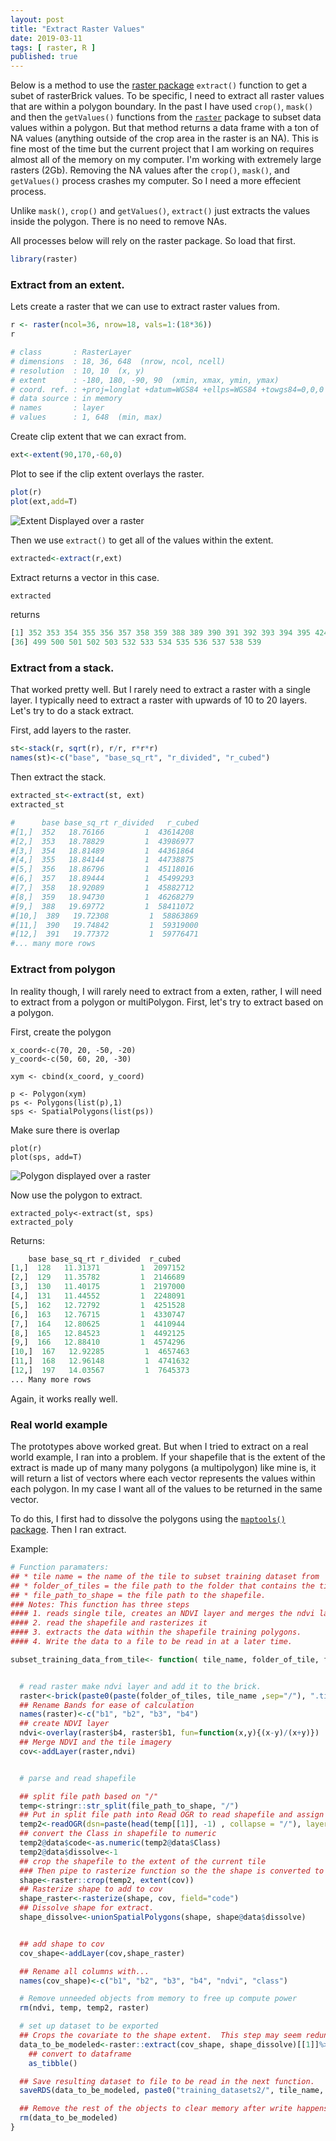 ```yaml
---
layout: post
title: "Extract Raster Values"
date: 2019-03-11
tags: [ raster, R ]
published: true
---
```


Below is a method to use the [raster package](https://www.rdocumentation.org/packages/raster/versions/2.8-19) `extract()` function to get a subet of rasterBrick values. To be specific, I need to extract all raster values that are within a polygon boundary. In the past I have used `crop()`, `mask()` and then the `getValues()` functions from the [`raster`](https://www.rdocumentation.org/packages/raster/versions/2.8-19) package to subset data values within a polygon. But that method returns a data frame with a ton of NA values (anything outside of the crop area in the raster is an NA). This is fine most of the time but the current project that I am working on requires almost all of the memory on my computer. I'm working with extremely large rasters (2Gb).  Removing the NA values after the `crop()`, `mask()`, and `getValues()` process crashes my computer. So I need a more effecient process.

Unlike `mask()`, `crop()` and `getValues()`, `extract()` just extracts the values inside the polygon. There is no need to remove NAs.

All processes below will rely on the raster package. So load that first.

```r
library(raster)
```

### Extract from an extent.
Lets create a raster that we can use to extract raster values from.

```r
r <- raster(ncol=36, nrow=18, vals=1:(18*36))
r

# class       : RasterLayer
# dimensions  : 18, 36, 648  (nrow, ncol, ncell)
# resolution  : 10, 10  (x, y)
# extent      : -180, 180, -90, 90  (xmin, xmax, ymin, ymax)
# coord. ref. : +proj=longlat +datum=WGS84 +ellps=WGS84 +towgs84=0,0,0
# data source : in memory
# names       : layer
# values      : 1, 648  (min, max)
```

Create clip extent that we can exract from.
```r
ext<-extent(90,170,-60,0)
```

Plot to see if the clip extent overlays the raster.
```r
plot(r)
plot(ext,add=T)
```

![Extent Displayed over a raster](/img/r/assets/raster/extract_raster_example.jpeg)

Then we use `extract()` to get all of the values within the extent.
```r
extracted<-extract(r,ext)
```

Extract returns a vector in this case.
```r
extracted
```
returns
```r
[1] 352 353 354 355 356 357 358 359 388 389 390 391 392 393 394 395 424 425 426 427 428 429 430 431 460 461 462 463 464 465 466 467 496 497 498
[36] 499 500 501 502 503 532 533 534 535 536 537 538 539
```


### Extract from a stack.

That worked pretty well.  But I rarely need to extract a raster with a single layer.  I typically need to extract a raster with upwards of 10 to 20 layers.  Let's try to do a stack extract.

First, add layers to the raster.

```r
st<-stack(r, sqrt(r), r/r, r*r*r)
names(st)<-c("base", "base_sq_rt", "r_divided", "r_cubed")
```

Then extract the stack.
```r
extracted_st<-extract(st, ext)
extracted_st

#      base base_sq_rt r_divided   r_cubed
#[1,]  352   18.76166         1  43614208
#[2,]  353   18.78829         1  43986977
#[3,]  354   18.81489         1  44361864
#[4,]  355   18.84144         1  44738875
#[5,]  356   18.86796         1  45118016
#[6,]  357   18.89444         1  45499293
#[7,]  358   18.92089         1  45882712
#[8,]  359   18.94730         1  46268279
#[9,]  388   19.69772         1  58411072
#[10,]  389   19.72308         1  58863869
#[11,]  390   19.74842         1  59319000
#[12,]  391   19.77372         1  59776471
#... many more rows

```

### Extract from polygon

In reality though, I will rarely need to extract from a exten, rather, I will need to extract from a polygon or multiPolygon. First, let's try to extract based on a polygon.   

First, create the polygon
```{r}
x_coord<-c(70, 20, -50, -20)
y_coord<-c(50, 60, 20, -30)

xym <- cbind(x_coord, y_coord)

p <- Polygon(xym)
ps <- Polygons(list(p),1)
sps <- SpatialPolygons(list(ps))
```


Make sure there is overlap
```{r}
plot(r)
plot(sps, add=T)
```

![Polygon displayed over a raster](/img/r/assets/raster/polygon_extract_plot.jpeg)

Now use the polygon to extract.
```{r}
extracted_poly<-extract(st, sps)
extracted_poly
```

Returns:
```r
    base base_sq_rt r_divided  r_cubed
[1,]  128   11.31371         1  2097152
[2,]  129   11.35782         1  2146689
[3,]  130   11.40175         1  2197000
[4,]  131   11.44552         1  2248091
[5,]  162   12.72792         1  4251528
[6,]  163   12.76715         1  4330747
[7,]  164   12.80625         1  4410944
[8,]  165   12.84523         1  4492125
[9,]  166   12.88410         1  4574296
[10,]  167   12.92285         1  4657463
[11,]  168   12.96148         1  4741632
[12,]  197   14.03567         1  7645373
... Many more rows
```
Again, it works really well.


### Real world example

The prototypes above worked great.  But when I tried to extract on a real world example, I ran into a problem.  If your shapefile that is the extent of the extract is made up of many many polygons (a multipolygon)  like mine is, it will return a list of vectors where each vector represents the values within each polygon.  In my case I want all of the values to be returned in the same vector.  

To do this, I first had to dissolve the polygons using the [`maptools()` package](https://www.rdocumentation.org/packages/maptools/versions/0.9-5).  Then I ran extract.  

Example:

```r
# Function paramaters:
## * tile name = the name of the tile to subset training dataset from
## * folder_of_tiles = the file path to the folder that contains the tiles
## * file_path_to_shape = the file path to the shapefile.
### Notes: This function has three steps
#### 1. reads single tile, creates an NDVI layer and merges the ndvi layer into the tile
#### 2. read the shapefile and rasterizes it
#### 3. extracts the data within the shapefile training polygons.
#### 4. Write the data to a file to be read in at a later time.  

subset_training_data_from_tile<- function( tile_name, folder_of_tile, file_path_to_shape){


  # read raster make ndvi layer and add it to the brick.
  raster<-brick(paste0(paste(folder_of_tiles, tile_name ,sep="/"), ".tif" ))
  ## Rename Bands for ease of calculation
  names(raster)<-c("b1", "b2", "b3", "b4")
  ## create NDVI layer
  ndvi<-overlay(raster$b4, raster$b1, fun=function(x,y){(x-y)/(x+y)})
  ## Merge NDVI and the tile imagery
  cov<-addLayer(raster,ndvi)


  # parse and read shapefile

  ## split file path based on "/"
  temp<-stringr::str_split(file_path_to_shape, "/")
  ## Put in split file path into Read OGR to read shapefile and assign to variable.
  temp2<-readOGR(dsn=paste(head(temp[[1]], -1) , collapse = "/"), layer=paste(tail(temp[[1]], 1)))
  ## convert the Class in shapefile to numeric
  temp2@data$code<-as.numeric(temp2@data$Class)
  temp2@data$dissolve<-1
  ## crop the shapefile to the extent of the current tile
  ### Then pipe to rasterize function so the the shape is converted to a raster using the field code to populate fields...with the same projection and tile size as the tile (represented by just the ndvi layer here)
  shape<-raster::crop(temp2, extent(cov))
  ## Rasterize shape to add to cov
  shape_raster<-rasterize(shape, cov, field="code")
  ## Dissolve shape for extract.
  shape_dissolve<-unionSpatialPolygons(shape, shape@data$dissolve)


  ## add shape to cov
  cov_shape<-addLayer(cov,shape_raster)

  ## Rename all columns with...
  names(cov_shape)<-c("b1", "b2", "b3", "b4", "ndvi", "class")

  # Remove unneeded objects from memory to free up compute power
  rm(ndvi, temp, temp2, raster)

  # set up dataset to be exported
  ## Crops the covariate to the shape extent.  This step may seem redundent from the step above, where we cropped the shapefile to the extent of the tile, but it is necessary to decrease the size of processed data as much as possible.
  data_to_be_modeled<-raster::extract(cov_shape, shape_dissolve)[[1]]%>%
    ## convert to dataframe
    as_tibble()

  ## Save resulting dataset to file to be read in the next function.
  saveRDS(data_to_be_modeled, paste0("training_datasets2/", tile_name, "training_data.rds"))

  ## Remove the rest of the objects to clear memory after write happens.  If you don't do this objects get built up in memory and will eventaully make the function fail.
  rm(data_to_be_modeled)
}
```
